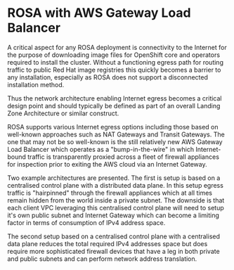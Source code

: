# ROSA with AWS Gateway Load Balancer

A critical aspect for any ROSA deployment is connectivity to the Internet for the purpose of downloading image files for OpenShift core and operators required to install the cluster. Without a functioning egress path for routing traffic to public Red Hat image registries this quickly becomes a barrier to any installation, especially as ROSA does not support a disconnected installation method.

Thus the network architecture enabling Internet egress becomes a critical design point and should typically be defined as part of an overall Landing Zone Architecture or similar construct.

ROSA supports various Internet egress options including those based on well-known approaches such as NAT Gateways and Transit Gateways. The one that may not be so well-known is the still relatively new AWS Gateway Load Balancer which operates as a "bump-in-the-wire" in which Internet-bound traffic is transparently proxied across a fleet of firewall appliances for inspection prior to exiting the AWS cloud via an Internet Gateway.

Two example architectures are presented. The first is setup is based on a centralised control plane with a distributed data plane. In this setup egress traffic is "hairpinned" through the firewall appliances which at all times remain hidden from the world inside a private subnet. The downside is that each client VPC leveraging this centralised control plane will need to setup it's own public subnet and Internet Gateway which can become a limiting factor in terms of consumption of IPv4 address space.

The second setup based on a centralised control plane with a centralised data plane reduces the total required IPv4 addresses space but does require more sophisticated firewall devices that have a leg in both private and public subnets and can perform network address translation.


